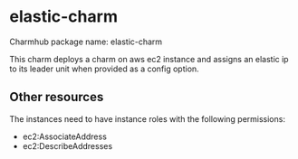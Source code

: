 <!--
Avoid using this README file for information that is maintained or published elsewhere, e.g.:

* metadata.yaml > published on Charmhub
* documentation > published on (or linked to from) Charmhub
* detailed contribution guide > documentation or CONTRIBUTING.md

Use links instead.
-->

# elastic-charm

Charmhub package name: elastic-charm

<!-- Describe your charm in one or two sentences. -->
This charm deploys a charm on aws ec2 instance and assigns an elastic ip to its leader unit when provided as a config option.

## Other resources

<!-- If your charm is documented somewhere else other than Charmhub, provide a link separately. -->
The instances need to have instance roles with the following permissions:
- ec2:AssociateAddress
- ec2:DescribeAddresses
